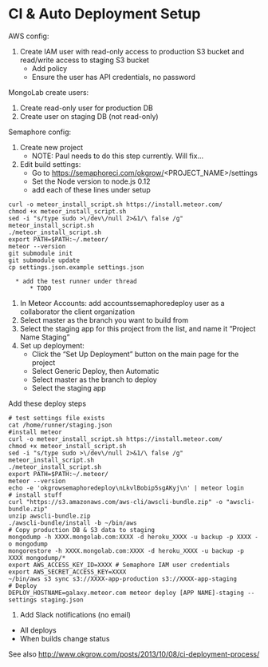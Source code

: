 CI & Auto Deployment Setup
==========

AWS config:
  1. Create IAM user with read-only access to production S3 bucket and read/write access  to staging S3 bucket
      * Add policy
      * Ensure the user has API credentials, no password

MongoLab create users:
  1. Create read-only user for production DB
  1. Create user on staging DB (not read-only)

Semaphore config:
  1. Create new project
      * NOTE: Paul needs to do this step currently. Will fix...
  1. Edit build settings:
      * Go to https://semaphoreci.com/okgrow/<PROJECT_NAME>/settings
      * Set the Node version to node.js 0.12
      * add each of these lines under setup

```
curl -o meteor_install_script.sh https://install.meteor.com/
chmod +x meteor_install_script.sh
sed -i "s/type sudo >\/dev\/null 2>&1/\ false /g" meteor_install_script.sh
./meteor_install_script.sh
export PATH=$PATH:~/.meteor/
meteor --version
git submodule init
git submodule update
cp settings.json.example settings.json
```

      * add the test runner under thread
          * TODO
  1. In Meteor Accounts: add accountssemaphoredeploy user as a collaborator the client organization
  1. Select master as the branch you want to build from
  1. Select the staging app for this project from the list, and name it “Project Name Staging”
  1. Set up deployment:
      * Click the “Set Up Deployment” button on the main page for the project
      * Select Generic Deploy, then Automatic
      * Select master as the branch to deploy
      * Select the staging app

Add these deploy steps
```
# test settings file exists
cat /home/runner/staging.json
#install meteor
curl -o meteor_install_script.sh https://install.meteor.com/
chmod +x meteor_install_script.sh
sed -i "s/type sudo >\/dev\/null 2>&1/\ false /g" meteor_install_script.sh
./meteor_install_script.sh
export PATH=$PATH:~/.meteor/
meteor --version
echo -e 'okgrowsemaphoredeploy\nLkvlBobip5sgAKyj\n' | meteor login
# install stuff
curl "https://s3.amazonaws.com/aws-cli/awscli-bundle.zip" -o "awscli-bundle.zip"
unzip awscli-bundle.zip
./awscli-bundle/install -b ~/bin/aws
# Copy production DB & S3 data to staging
mongodump -h XXXX.mongolab.com:XXXX -d heroku_XXXX -u backup -p XXXX -o mongodump
mongorestore -h XXXX.mongolab.com:XXXX -d heroku_XXXX -u backup -p XXXX mongodump/*
export AWS_ACCESS_KEY_ID=XXXX # Semaphore IAM user credentials
export AWS_SECRET_ACCESS_KEY=XXXX
~/bin/aws s3 sync s3://XXXX-app-production s3://XXXX-app-staging
# Deploy
DEPLOY_HOSTNAME=galaxy.meteor.com meteor deploy [APP NAME]-staging --settings staging.json
```

1. Add Slack notifications (no email)
  * All deploys
  * When builds change status

See also http://www.okgrow.com/posts/2013/10/08/ci-deployment-process/

